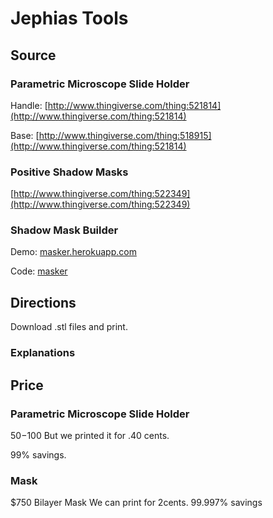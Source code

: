 # Jephias Tools

## Source

### Parametric Microscope Slide Holder

Handle: [http://www.thingiverse.com/thing:521814](http://www.thingiverse.com/thing:521814)

Base: [http://www.thingiverse.com/thing:518915](http://www.thingiverse.com/thing:521814)

### Positive Shadow Masks
[http://www.thingiverse.com/thing:522349](http://www.thingiverse.com/thing:522349)

### Shadow Mask Builder

Demo: [masker.herokuapp.com](http://masker.herokuapp.com/)

Code: [masker](http://github.com/c0nrad/masker)

## Directions

Download .stl files and print.

### Explanations

## Price

### Parametric Microscope Slide Holder
$50-$100
But we printed it for .40 cents.

99% savings.

### Mask
$750 Bilayer Mask
We can print for 2cents.
99.997% savings
